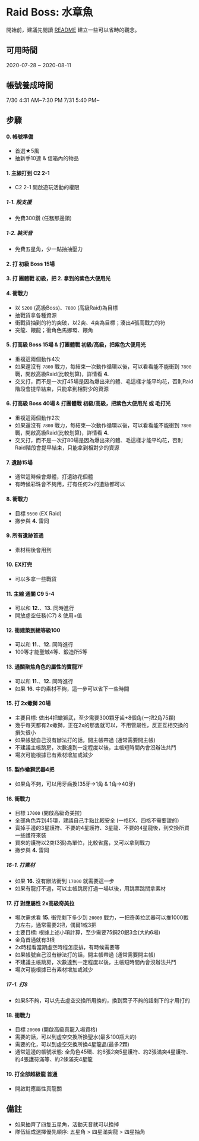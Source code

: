 # Raid Boss: 水章魚

開始前，建議先閱讀 [README][Main] 建立一些可以省時的觀念。

[Main]: README.md

## 可用時間
2020-07-28 ~ 2020-08-11

## 帳號養成時間
7/30 4:31 AM~7:30 PM
7/31 5:40 PM~

## 步驟
#### 0. 帳號準備
  - 首選★5風
  - 抽新手10連 & 信箱內的物品

#### 1. 主線打到 C2 2-1
  - C2 2-1 開啟遊玩活動的權限

##### 1-1. 設支援
  - 免費300鑽 (任務那邊領)

##### 1-2. 裝天音
  - 免費五星角，少一點抽抽壓力

#### 2. 打 初級 Boss 15場
  
#### 3. 打 團體戰 初級，把 2. 拿到的紫色大便用光

#### 4. 衝戰力
  - 以 `5200` (高級Boss)、`7800` (高級Raid)為目標
  - 抽戰貨拿各種資源
  - 衝戰貨抽到的符的突破，以2突、4突為目標；湊出4張高戰力的符
  - 突龍、餵龍；衝角色馬娜環、餵角

#### 5. 打高級 Boss 15場 & 打團體戰 初級/高級，把紫色大便用光
  - 重複這兩個動作4次
  - 如果還沒有 `7800` 戰力，每結束一次動作循環以後，可以看看能不能衝到 `7800` 戰，開啟高級Raid(比較划算)，詳情看 **4.**
  - 交叉打，而不是一次打45場是因為爆出來的體、毛這樣才能平均花，否則Raid階段會提早結束，只能拿到相對少的資源

#### 6. 打高級 Boss 40場 & 打團體戰 初級/高級，把紫色大便用光 或 毛打光
  - 重複這兩個動作2次
  - 如果還沒有 `7800` 戰力，每結束一次動作循環以後，可以看看能不能衝到 `7800` 戰，開啟高級Raid(比較划算)，詳情看 **4.**
  - 交叉打，而不是一次打80場是因為爆出來的體、毛這樣才能平均花，否則Raid階段會提早結束，只能拿到相對少的資源
  
#### 7. 遺跡15場
  - 通常這時候會爆體，打遺跡花個體
  - 有時候彩珠會不夠用，打有任何2x的遺跡都可以
  
#### 8. 衝戰力
  - 目標 `9500` (EX Raid)
  - 撇步與 **4.** 雷同

#### 9. 所有遺跡首通
  - 素材稍後會用到

#### 10. EX打完
  - 可以多拿一些戰貨

#### 11. 主線 通關 C9 5-4
  - 可以和 **12.**、**13.** 同時進行
  - 開放虛空任務(C7) & 使用+值
  
#### 12. 衝建築到總等級100
  - 可以和 **11.**、**12.** 同時進行
  - 100等才能聖城4等、鍛造所5等
  
#### 13. 通關聚焦角色的屬性的寶龍7F
  - 可以和 **11.**、**12.** 同時進行
  - 如果 **16.** 中的素材不夠，這一步可以省下一些時間
  
#### 15. 打 2x蠍獅 20場
  - 主要目標: 做出4把蠍獅武，至少需要300顆牙齒+8個角(一把2角75顆)
  - 幾乎每天都有2x蠍獅，正在2x的那隻就可以，不用管屬性，反正互相交換的損失很小
  - 如果帳號自己沒有辦法打的話，開主帳帶過 (通常需要開主帳)
  - 不建議主帳跳房，次數達到一定程度以後，主帳短時間內會沒辦法共鬥
  - 場次可能根據已有素材增加或減少

#### 15. 製作蠍獅武器4把
  - 如果角不夠，可以用牙齒換(35牙→1角 & 1角→40牙)
  
#### 16. 衝戰力
  - 目標 `17000` (開啟高級奇美拉)
  - 全部角色弄到45環，建議自己手點比較安全 (一格EX、四格不需要證的)
  - 賣掉手邊的3星護符、不要的4星護符、3星龍、不要的4星龍後，到交換所買一些護符來裝
  - 買來的護符以2突(3張)為單位，比較省露，又可以拿到戰力
  - 撇步與 **4.** 雷同
  
##### 16-1. 打素材
  - 如果 **16.** 沒有辦法衝到 `17000` 就需要這一步
  - 如果有龍打不過，可以主帳跳房打過一場以後，用跳票跳關拿素材
  
#### 17. 打 對應屬性 2x高級奇美拉
  - 場次需求看 **15.** 衝完剩下多少到 `20000` 戰力，一把奇美拉武器可以推1000戰力左右，通常需要2把，偶爾1或3把
  - 主要目標: 根據上述小項計算，至少需要75銅20銀3金(大約6場)
  - 金角首通就有3根
  - 2x時程看當期虛空時程怎麼排，有時候需要等
  - 如果帳號自己沒有辦法打的話，開主帳帶過 (通常需要開主帳)
  - 不建議主帳跳房，次數達到一定程度以後，主帳短時間內會沒辦法共鬥
  - 場次可能根據已有素材增加或減少
  
##### 17-1. 打$
  - 如果$不夠，可以先去虛空交換所用換的，換到葉子不夠的話剩下的才用打的
  
#### 18. 衝戰力
  - 目標 `20000` (開啟高級真龍入場資格)
  - 需要的話，可以到虛空交換所換聖水(最多100瓶大的)
  - 需要的化，可以到虛空交換所換4星龍晶(最多2顆)
  - 通常這邊的帳號狀態: 全角色45環、約6張2突5星護符、約2張滿突4星護符、約4張護符滿等、約2條滿突4星龍
  
#### 19. 打全部超級龍 首通
  - 開啟對應屬性真龍關

## 備註
- 如果抽齊了四隻五星角，活動天音就可以換掉
- 隊伍組成選擇優先順序: 五星角 > 四星滿突龍 > 四星抽角
